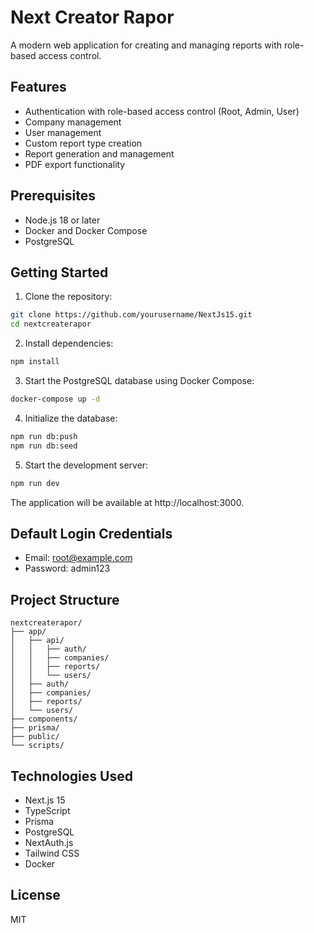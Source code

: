 # Next Creator Rapor

A modern web application for creating and managing reports with role-based access control.

## Features

- Authentication with role-based access control (Root, Admin, User)
- Company management
- User management
- Custom report type creation
- Report generation and management
- PDF export functionality

## Prerequisites

- Node.js 18 or later
- Docker and Docker Compose
- PostgreSQL

## Getting Started

1. Clone the repository:

```bash
git clone https://github.com/yourusername/NextJs15.git
cd nextcreaterapor
```

2. Install dependencies:

```bash
npm install
```

3. Start the PostgreSQL database using Docker Compose:

```bash
docker-compose up -d
```

4. Initialize the database:

```bash
npm run db:push
npm run db:seed
```

5. Start the development server:

```bash
npm run dev
```

The application will be available at http://localhost:3000.

## Default Login Credentials

- Email: root@example.com
- Password: admin123

## Project Structure

```
nextcreaterapor/
├── app/
│   ├── api/
│   │   ├── auth/
│   │   ├── companies/
│   │   ├── reports/
│   │   └── users/
│   ├── auth/
│   ├── companies/
│   ├── reports/
│   └── users/
├── components/
├── prisma/
├── public/
└── scripts/
```

## Technologies Used

- Next.js 15
- TypeScript
- Prisma
- PostgreSQL
- NextAuth.js
- Tailwind CSS
- Docker

## License

MIT

